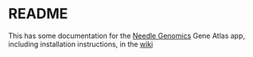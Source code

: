 # README #

This has some documentation for the [Needle Genomics](https://needlegenomics.com) Gene Atlas app, 
including installation instructions, in the [wiki](https://github.com/bandrewfox/exprdb_docs/wiki)

